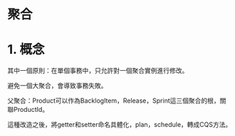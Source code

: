 # 聚合

# 1. 概念

其中一個原則：在單個事務中，只允許對一個聚合實例進行修改。

避免一個大聚合，會導致事務失敗。

父聚合：Product可以作為BacklogItem，Release，Sprint這三個聚合的根，關聯ProductId。

這種改造之後，將getter和setter命名具體化，plan，schedule，轉成CQS方法。

